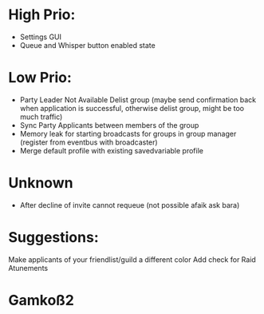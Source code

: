 # High Prio:
* Settings GUI
* Queue and Whisper button enabled state

# Low Prio:
* Party Leader Not Available Delist group (maybe send confirmation back when application is successful, otherwise delist group, might be too much traffic)
* Sync Party Applicants between members of the group
* Memory leak for starting broadcasts for groups in group manager (register from eventbus with broadcaster)
* Merge default profile with existing savedvariable profile


# Unknown
* After decline of invite cannot requeue (not possible afaik ask bara)

# Suggestions:
Make applicants of your friendlist/guild a different color
Add check for Raid Atunements

# Gamkoß2